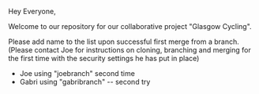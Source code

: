 Hey Everyone,

Welcome to our repository for our collaborative project "Glasgow Cycling".


Please add name to the list upon successful first merge from a branch.(Please contact Joe for instructions on cloning, branching and merging for the first time with the security settings he has put in place)

- Joe using "joebranch" second time
- Gabri using "gabribranch" -- second try
